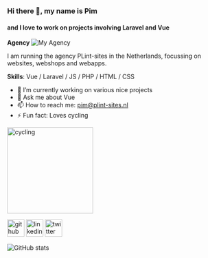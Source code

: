 ### Hi there 👋, my name is Pim
#### and I love to work on projects involving Laravel and Vue

**Agency**
![My Agency](https://plint-sites.nl/images/PLint-sites-logo-120px.png)

I am running the agency PLint-sites in the Netherlands, focussing on websites, webshops and webapps.

**Skills**: Vue / Laravel / JS / PHP / HTML / CSS

- 🔭 I’m currently working on various nice projects 
- 💬 Ask me about Vue 
- 📫 How to reach me: pim@plint-sites.nl 
- ⚡ Fun fact: Loves cycling 

<img src='https://plint-sites.nl/images/road-vision.jpg' alt='cycling' height='200'>

[<img src='https://cdn.jsdelivr.net/npm/simple-icons@3.0.1/icons/github.svg' alt='github' height='40'>](https://github.com/pimhooghiemstra)  [<img src='https://cdn.jsdelivr.net/npm/simple-icons@3.0.1/icons/linkedin.svg' alt='linkedin' height='40'>](https://www.linkedin.com/in/pim-hooghiemstra/)  [<img src='https://cdn.jsdelivr.net/npm/simple-icons@3.0.1/icons/twitter.svg' alt='twitter' height='40'>](https://twitter.com/plintsites)

![GitHub stats](https://github-readme-stats.vercel.app/api?username=pimhooghiemstra&show_icons=true)  

